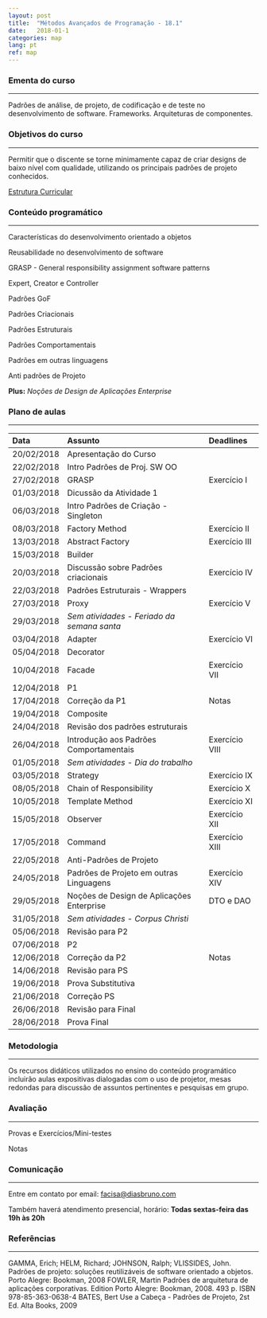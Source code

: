 ```yaml
---
layout: post
title:  "Métodos Avançados de Programação - 18.1"
date:   2018-01-1
categories: map
lang: pt
ref: map
---
```


### Ementa do curso
___

Padrões de análise, de projeto, de codificação e de teste no desenvolvimento de software. Frameworks. Arquiteturas de componentes.

### Objetivos do curso
___

Permitir que o discente se torne minimamente capaz de criar designs de baixo nível com qualidade, utilizando os principais padrões de projeto conhecidos.

[Estrutura Curricular](https://drive.google.com/file/d/0B9oADRpZVGECMmQ4WV83YVlRRGs/view?usp=sharing)

### Conteúdo programático
___

Características do desenvolvimento orientado a objetos

Reusabilidade no desenvolvimento de software

GRASP - General responsibility assignment software patterns

Expert, Creator e Controller

Padrões GoF

Padrões Criacionais 

Padrões Estruturais

Padrões Comportamentais

Padrões em outras linguagens

Anti padrões de Projeto

**Plus:** _Noções de Design de Aplicações Enterprise_

### Plano de aulas
___

| Data	| Assunto | Deadlines
| :------- | :------ | :------ |
| 20/02/2018 | Apresentação do Curso 
| 22/02/2018 | Intro Padrões de Proj. SW OO
| 27/02/2018 | GRASP | Exercício I
| 01/03/2018 | Dicussão da Atividade 1
| 06/03/2018 | Intro Padrões de Criação - Singleton
| 08/03/2018 | Factory Method | Exercício II
| 13/03/2018 | Abstract Factory | Exercício III
| 15/03/2018 | Builder
| 20/03/2018 | Discussão sobre Padrões criacionais | Exercício IV
| 22/03/2018 | Padrões Estruturais - Wrappers
| 27/03/2018 | Proxy | Exercício V
| 29/03/2018 | *Sem atividades - Feriado da semana santa* 
| 03/04/2018 | Adapter | Exercício VI
| 05/04/2018 | Decorator
| 10/04/2018 | Facade | Exercício VII
| 12/04/2018 | P1
| 17/04/2018 | Correção da P1 | Notas
| 19/04/2018 | Composite
| 24/04/2018 | Revisão dos padrões estruturais
| 26/04/2018 | Introdução aos Padrões Comportamentais | Exercício VIII
| 01/05/2018 | *Sem atividades - Dia do trabalho*
| 03/05/2018 | Strategy | Exercício IX
| 08/05/2018 | Chain of Responsibility | Exercício X
| 10/05/2018 | Template Method | Exercício XI
| 15/05/2018 | Observer | Exercício XII
| 17/05/2018 | Command | Exercício XIII
| 22/05/2018 | Anti-Padrões de Projeto
| 24/05/2018 | Padrões de Projeto em outras Linguagens | Exercício XIV
| 29/05/2018 | Noções de Design de Aplicações Enterprise | DTO e DAO
| 31/05/2018 | *Sem atividades - Corpus Christi*
| 05/06/2018 | Revisão para P2
| 07/06/2018 | P2
| 12/06/2018 | Correção da P2 | Notas
| 14/06/2018 | Revisão para PS
| 19/06/2018 | Prova Substitutiva
| 21/06/2018 | Correção PS
| 26/06/2018 | Revisão para Final
| 28/06/2018 | Prova Final

### Metodologia
___
Os recursos didáticos utilizados no ensino do conteúdo programático incluirão aulas expositivas dialogadas com o uso de projetor, mesas redondas para discussão de assuntos pertinentes e pesquisas em grupo.

### Avaliação
___
Provas e Exercícios/Mini-testes

Notas

### Comunicação
___
Entre em contato por email: facisa@diasbruno.com

Também haverá atendimento presencial, horário: **Todas sextas-feira das 19h às 20h**

### Referências
___

GAMMA, Erich; HELM, Richard; JOHNSON, Ralph; VLISSIDES, John. Padrões de projeto: soluções reutilizáveis de software orientado a objetos. Porto Alegre: Bookman, 2008
FOWLER, Martin Padrões de arquitetura de aplicações corporativas. Edition Porto Alegre: Bookman, 2008. 493 p. ISBN 978-85-363-0638-4
BATES, Bert Use a Cabeça - Padrões de Projeto, 2st Ed. Alta Books, 2009